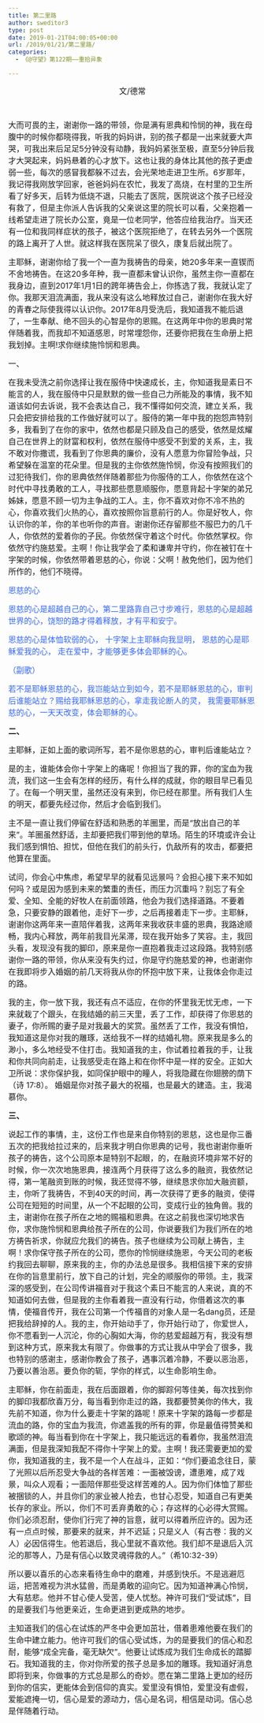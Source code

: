 ```yaml
---
title: 第二里路
author: sweditor3
type: post
date: 2019-01-21T04:00:05+00:00
url: /2019/01/21/第二里路/
categories:
  - 《@守望》第122期——重拾异象

---
```

<p style="text-align: center;">
  <span style="font-size: 12pt;">文/德常</span>
</p>

&nbsp;

<span style="font-size: 12pt;">大而可畏的主，谢谢你一路的带领，你是满有恩典和怜悯的神，我在母腹中的时候你都晓得我，听我的妈妈讲，别的孩子都是一出来就要大声哭，可我出来后足足5分钟没有动静，我妈妈紧张至极，直至5分钟后我才大哭起来，妈妈悬着的心才放下。这也让我的身体比其他的孩子更虚弱一些，每次的感冒我都躲不过去，会光荣地走进卫生所。6岁那年，我记得我刚放学回家，爸爸妈妈在农忙，我发了高烧，在村里的卫生所看了好多天，后转为低烧不退，只能去了医院，医院说这个孩子已经没有救了，但是主你派人告诉我的父亲说这里的院长可以看，父亲抱着一线希望走进了院长办公室，竟是一位老同学，他答应给我治疗。当天还有一位和我同样症状的孩子，被这个医院拒绝了，在转去另外一个医院的路上离开了人世。就这样我在医院呆了很久，康复后就出院了。</span>

<span style="font-size: 12pt;">主耶稣，谢谢你给了我一个一直为我祷告的母亲，她20多年来一直锲而不舍地祷告。在这20多年种，我一直都未曾认识你，虽然主你一直都在我身边，直到2017年1月1日的跨年祷告会上，你拣选了我，我就认定了你。我那天泪流满面，我从来没有这么地释放过自己，谢谢你在我大好的青春之际使我得以认识你。2017年8月受洗后，我知道我不能后退了，一生奉献、绝不回头的心智是你的恩赐。在这两年中你的恩典时常伴随着我，而我却不知道感恩，时常埋怨你，还要你把我在生命册上把我划掉。主啊!求你继续施怜悯和恩典。</span>

<span style="font-size: 12pt;">一、</span>

<span style="font-size: 12pt;">在我未受洗之前你选择让我在服侍中快速成长，主，你知道我是素日不能言的人，我在服侍中只是默默的做一些自己力所能及的事情，我不知道该如何去诉说，我不会表达自己，我不懂得如何交流，建立关系，我只会把安排给我的工作做好就可以了。服侍的第一年中我的抱怨声特别多，我看到了在你的家中，依然也都是只顾及自己的感受，依然是炫耀自己在世界上的财富和权利，依然在服侍中感受不到爱的关系，主，我不敢对你撒谎，我看到了你恩典的廉价，没有人愿意为你冒险争战，只希望躲在温室的花朵里。但是我的主你依然施怜悯，你没有按照我们的过犯待我们，你的恩典依然伴随着那些为你服侍的工人，你依然在这个时代中寻找勇敢的工人，寻找那些愿意顺服你，愿意背起十字架的弟兄姊妹，愿意不顾一切为主争战的工人。主，你不喜欢对你不冷不热的心，你喜欢我们火热的心，喜欢按照你旨意前行的人。你是好牧人，你认识你的羊，你的羊也听你的声音。谢谢你还存留那些不服巴力的几千人，你依然的爱着你的子民。你依然保守着这个时代。你依然掌权。你依然守约施慈爱。主啊！你让我学会了柔和谦卑并守约，你在被钉在十字架的时候，你依然带着恩慈的心，你说：父啊！赦免他们，因为他们所作的，他们不晓得。</span>

<span style="font-size: 12pt; color: #3366ff;">恩慈的心</span>

<span style="font-size: 12pt; color: #3366ff;">恩慈的心是超越自己的心，</span><span style="font-size: 12pt; color: #3366ff;">第二里路靠自己寸步难行，</span><span style="font-size: 12pt; color: #3366ff;">恩慈的心是超越世界的心，</span><span style="font-size: 12pt; color: #3366ff;">饶恕的路才得着释放，</span><span style="font-size: 12pt; color: #3366ff;">才有平和安宁。</span>

<span style="font-size: 12pt; color: #3366ff;">恩慈的心是体恤软弱的心， </span><span style="font-size: 12pt; color: #3366ff;">十字架上主耶稣向我显明， </span><span style="font-size: 12pt; color: #3366ff;">恩慈的心是耶稣爱我的心， </span><span style="font-size: 12pt; color: #3366ff;">走在爱中，</span><span style="font-size: 12pt; color: #3366ff;">才能够更多体会耶稣的心。</span>

<span style="font-size: 12pt; color: #3366ff;">（副歌）</span>

<span style="font-size: 12pt; color: #3366ff;">若不是耶稣恩慈的心，</span><span style="font-size: 12pt; color: #3366ff;">我岂能站立到如今，</span><span style="font-size: 12pt; color: #3366ff;">若不是耶稣恩慈的心，</span><span style="font-size: 12pt; color: #3366ff;">审判后谁能站立？</span><span style="font-size: 12pt; color: #3366ff;">赐给我耶稣恩慈的心，</span><span style="font-size: 12pt; color: #3366ff;">拿走我论断人的灵， </span><span style="font-size: 12pt; color: #3366ff;">我需要耶稣恩慈的心，</span><span style="font-size: 12pt; color: #3366ff;">一天天改变，体会耶稣的心。</span>

**<span style="font-size: 12pt;">二、</span>**

<span style="font-size: 12pt;">主耶稣，正如上面的歌词所写，若不是你恩慈的心，审判后谁能站立？</span>

<span style="font-size: 12pt;">是的主，谁能体会你十字架上的痛呢！你担当了我的罪，你的宝血为我流，我们这一生会有怎样的经历，有什么样的成就，你的眼目早已看见了。在每一个明天里，虽然还没有来到，你已经在那里。所有我们人生的明天，都要先经过你，然后才会临到我们。</span>

<span style="font-size: 12pt;">主不是一直让我们停留在舒适和熟悉的羊圈里，而是“放出自己的羊来”。羊圈虽然舒适，主却要把我们带到他的草场。陌生的环境或许会让我们感到惧怕、担忧，但他在我们的前头行，仇敌所有的攻击，都要把他算在里面。</span>

<span style="font-size: 12pt;">试问，你会心中焦虑，希望早早的就看见远景吗？会担心接下来不知如何吗？或是因为感到未来的繁重的责任，而压力沉重吗？别忘了有全爱、全知、全能的好牧人在前面领路，他会为我们选择道路。不要着急，只要安静的跟着他，走好下一步，之后再接着走下一步。主耶稣，谢谢你这两年来一直陪伴着我，这两年来我收获丰盛的恩典，我路途顺畅，我内心释放，两年前我目光呆滞，现在我开始多了笑容。主，我回头看，发现没有我的脚印，原来是你一直抱着我走过这段路。我特别感谢你一路的带领，你从来没有失约过，你是守约施慈爱的神，也谢谢你在我即将步入婚姻的前几天将我从你的怀抱中放下来，让我体会你走过的路。</span>

<span style="font-size: 12pt;">我的主，你一放下我，我还有点不适应，在你的怀里我无忧无虑，一下来就栽了个跟头，在我结婚的前三天里，丢了工作，却获得了你恩慈的妻子，你所赐的妻子是对我最大的奖赏。虽然丢了工作，我没有惧怕，我知道这是你对我的雕琢，送给我不一样的结婚礼物。原来我是多么的渺小，多么地经受不住打击。我知道我的主，你试着拉着我的手，让我和你共同向前走，让我感受走在路上和在你怀中是一样的安全。正如大卫所说：求你保护我，如同保护眼中的瞳人，将我隐藏在你翅膀的荫下（诗 17:8）。 婚姻是你对孩子最大的祝福，也是最大的建造。主，我渴慕你。</span>

**<span style="font-size: 12pt;">三、</span>**

<span style="font-size: 12pt;">说起工作的事情，主，这份工作也是来自你特别的恩慈，这也是你三番五次的把我给拉过来的，后来我才明白你恩典的记号，我也谢谢你垂听孩子的祷告，这个公司原本是特别不起眼，的，在融资环境非常不好的时候，你一次次地施恩典，接连两个月获得了这么多的融资，我依然记得，第一笔融资到账的时候，我还觉得不够，继续恳求你加大融资额，主，你听了我祷告，不到40天的时间，再一次获得了更多的融资，使得公司在短短的时间里，从一个不起眼的公司，变成行业的独角兽。我的主，谢谢你在孩子所在之地的赐福和恩典。在这之前我也深切地求告你，求你施怜悯和恩典给孩子所在的公司，你说要我们为我们所在的地方祷告祈求，你就应允我们的祷告。孩子也继续为公司献上祷告，主啊！求你保守孩子所在的公司，愿你的怜悯继续施恩，今天公司的老板约我回去聊聊，原来我的主，你的办法总是很多。我相信接下来的安排在你的旨意里前行，放下自己的计划，完全的顺服你的带领。主，我深深的感受到，在公司传讲福音对于我这个素日不能言的人来说，真的不知道如何去做，但是我的主你看着我一直没有行动，你借着这次的事情，使福音传开，我在公司第一个传福音的对象人是一名dang员，还是把我给辞掉的人。我的主，你开始动手了，你开始行动了，你爱世人，你不愿看到一人沉沦，你的心胸如大海，你的慈爱超越万有，我没有想到这种方式，原来我太有限了。你做事的方式让我从中学会了很多，我也特别的感谢主，感谢你教会了孩子，遇事沉着冷静，不要以恶治恶，乃要以善治恶。要负你的轭，学你的样式，以生命影响生命。</span>

<span style="font-size: 12pt;">主耶稣，你在前面走，我在后面跟着，你的脚踪何等佳美，每次找到你的脚印我都欣喜万分，每当看到你走过的路，我都要赞美你的伟大，我先前不知道，你为什么要走十字架的路呢！原来十字架的路每一步都是流血的路，你的宝血为我流，你遮盖我的所有的罪，你是最值得赞美和歌颂的神。每当看到你在十字架上，我只能远远的看着你，我虽然泪流满面，但是我深知我配不得你十字架上的爱。主啊！我还需要更加的爱你，我知道我的主，我不是一个人在战斗，正如：“你们要追念往日，蒙了光照以后所忍受大争战的各样苦难：一面被毁谤，遭患难，成了戏景，叫众人观看；一面陪伴那些受这样苦难的人。因为你们体恤了那些被捆锁的人，并且你们的家业被人抢去，也甘心忍受，知道自己有更美长存的家业。所以，你们不可丢弃勇敢的心；存这样的心必得大赏赐。你们必须忍耐，使你们行完了神的旨意，就可以得着所应许的。因为还有一点点时候，那要来的就来，并不迟延；只是义人（有古卷：我的义人）必因信得生。他若退后，我心里就不喜欢他。我们却不是退后入沉沦的那等人，乃是有信心以致灵魂得救的人。”（希10:32-39）</span>

<span style="font-size: 12pt;">所以要以喜乐的心态来看待生命中的磨难，并感到快乐。不是逃避厄运，把苦难视为洪水猛兽，而是勇敢的迎向它。因为知道神满心怜悯，大有慈悲。他并不甘心使人受苦，使人忧愁。神许可我们“受试炼”，目的是要我们与他更亲近，生命更进到更成熟的地步。</span>

<span style="font-size: 12pt;">主知道我们的信心在试炼的严冬中会更加茁壮，借着患难他要在我们的生命中建立能力。他许可我们的信心受试炼，为的是要我们的信心和忍耐，能够“成全完备，毫无缺欠”。他要让试炼成为我们生命成长的踏脚石。我知道我的主，你对你所爱的孩子总是多加的雕琢。我知道好消息即将到来，你做事的方式总是那么的奇妙。愿在第二里路上更加的经历到你的信实，更能体会到信仰的真实。爱里没有惧怕，爱里没有虚假，爱能遮掩一切，信心是爱的源动力，信心是名词，相信是动词。信心总是伴随着行动。</span>